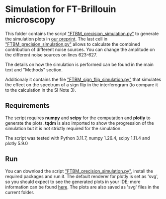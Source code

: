 # Simulation for FT-Brillouin microscopy
This folder contains the script ["FTBM_precision_simulation.py"](FTBM_precision_simulation.py) to generate the simulation plots in [our preprint](https://doi.org/10.48550/arXiv.2409.02092).
The last cell in ["FTBM_precision_simulation.py"](FTBM_precision_simulation.py) allows to calculate the combined contribution of different noise sources. You can change the amplitude on the different noise sources on lines 623-627.

The details on how the simulation is performed can be found in the main text and "Methods" section.

Additionaly it contains the file ["FTBM_sign_flip_simulation.py"](FTBM_sign_flip_simulation.py) that simulates the effect on the spectrum of a sign flip in the interferogram (to compare it to the calculation in the SI Note 3).

## Requirements
The script requires **numpy** and **scipy** for the computation and **plotly** to generate the plots. **tqdm** is also imported to show the progression of the simulation but it is not strictly required for the simulation.

The script was tested with Python 3.11.7, numpy 1.26.4, scipy 1.11.4 and plotly 5.9.0

## Run
You can download the script ["FTBM_precision_simulation.py"](FTBM_precision_simulation.py), install the required packages and run it.
The default renderer for plotly is set as 'svg', so you should expect to see the generated plots in your IDE; more information can be found [here](https://plotly.com/python/renderers/).
The plots are also saved as 'svg' files in the current folder.

